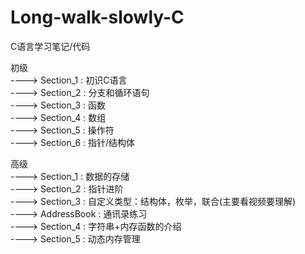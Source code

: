 # Long-walk-slowly-C
C语言学习笔记/代码
  
初级  
----> Section_1 : 初识C语言  
----> Section_2 : 分支和循环语句  
----> Section_3 : 函数  
----> Section_4 : 数组  
----> Section_5 : 操作符  
----> Section_6 : 指针/结构体 

高级  
----> Section_1 : 数据的存储  
----> Section_2 : 指针进阶  
----> Section_3 : 自定义类型：结构体，枚举，联合(主要看视频要理解)  
----> AddressBook : 通讯录练习  
----> Section_4 : 字符串+内存函数的介绍  
----> Section_5 : 动态内存管理  




